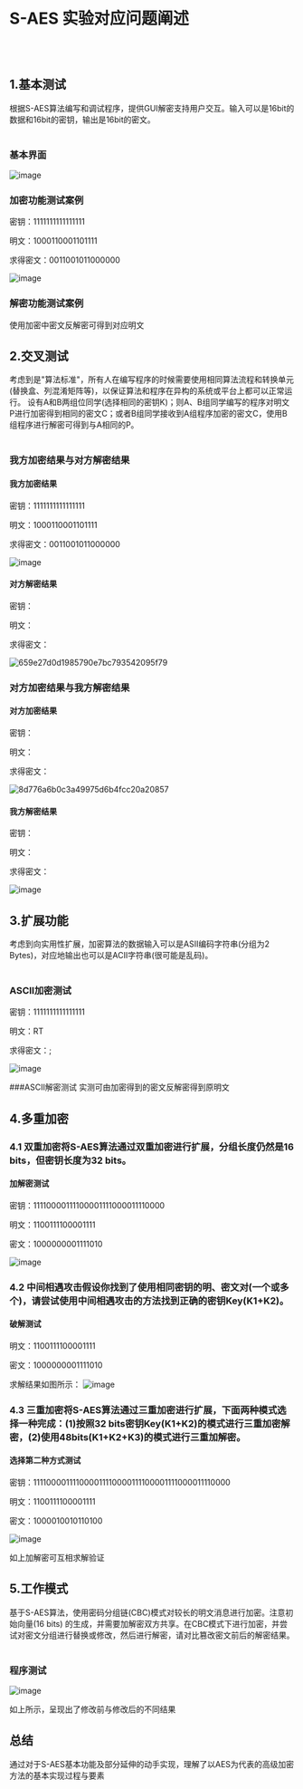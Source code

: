 # S-AES 实验对应问题阐述
<br><br>
## 1.基本测试
  根据S-AES算法编写和调试程序，提供GUI解密支持用户交互。输入可以是16bit的数据和16bit的密钥，输出是16bit的密文。<br><br>
### 基本界面
  ![image](https://github.com/user-attachments/assets/c6120e87-9b95-4f3e-a68f-756ffd401383)
### 加密功能测试案例
  密钥：1111111111111111
  
  明文：1000110001101111
  
  求得密文：0011001011000000
  
  ![image](https://github.com/user-attachments/assets/eb27b18f-f960-41c3-8787-ccbde874822c)
### 解密功能测试案例
  使用加密中密文反解密可得到对应明文



  
## 2.交叉测试
  考虑到是"算法标准"，所有人在编写程序的时候需要使用相同算法流程和转换单元(替换盒、列混淆矩阵等)，以保证算法和程序在异构的系统或平台上都可以正常运行。
  设有A和B两组位同学(选择相同的密钥K)；则A、B组同学编写的程序对明文P进行加密得到相同的密文C；或者B组同学接收到A组程序加密的密文C，使用B组程序进行解密可得到与A相同的P。
  <br><br>
### 我方加密结果与对方解密结果
#### 我方加密结果
  密钥：1111111111111111
  
  明文：1000110001101111
  
  求得密文：0011001011000000

  ![image](https://github.com/user-attachments/assets/0f71e988-cbdb-4add-acfd-ac3a627514fb)

#### 对方解密结果
  密钥：
  
  明文：
  
  求得密文：

  ![659e27d0d1985790e7bc793542095f79](https://github.com/user-attachments/assets/f341f692-6836-425b-8c12-08c0bedb0529)



### 对方加密结果与我方解密结果
#### 对方加密结果
  密钥：
  
  明文：
  
  求得密文：

  ![8d776a6b0c3a49975d6b4fcc20a20857](https://github.com/user-attachments/assets/a0ebedef-4022-4e87-9887-53089400a29d)


#### 我方解密结果

  密钥：
  
  明文：
  
  求得密文：

  ![image](https://github.com/user-attachments/assets/4a1da0f3-8e99-44a5-a5fa-68d8ae50d6eb)


## 3.扩展功能
  考虑到向实用性扩展，加密算法的数据输入可以是ASII编码字符串(分组为2 Bytes)，对应地输出也可以是ACII字符串(很可能是乱码)。
  <br><br>
### ASCII加密测试
  密钥：1111111111111111
  
  明文：RT
  
  求得密文：­;

  ![image](https://github.com/user-attachments/assets/f293db90-b492-4cac-aa81-05e95936869b)


###ASCII解密测试
  实测可由加密得到的密文反解密得到原明文

  
## 4.多重加密
### 4.1 双重加密将S-AES算法通过双重加密进行扩展，分组长度仍然是16 bits，但密钥长度为32 bits。
#### 加解密测试
  密钥：11110000111100001111000011110000

  明文：1100111100001111

  密文：1000000001111010
  
  ![image](https://github.com/user-attachments/assets/52485180-6902-4230-9bf5-40c54cf0996a)

### 4.2 中间相遇攻击假设你找到了使用相同密钥的明、密文对(一个或多个)，请尝试使用中间相遇攻击的方法找到正确的密钥Key(K1+K2)。
#### 破解测试
  明文：1100111100001111

  密文：1000000001111010

  求解结果如图所示：
  ![image](https://github.com/user-attachments/assets/c3bf6677-d20a-4ab5-97e9-a7ee06009c59)

### 4.3 三重加密将S-AES算法通过三重加密进行扩展，下面两种模式选择一种完成：(1)按照32 bits密钥Key(K1+K2)的模式进行三重加密解密，(2)使用48bits(K1+K2+K3)的模式进行三重加解密。
#### 选择第二种方式测试
  密钥：111100001111000011110000111100001111000011110000

  明文：1100111100001111
  
  密文：1000010010110100

  ![image](https://github.com/user-attachments/assets/4d4fdf72-eaa3-48b6-ba06-fd3c9d17f750)


  如上加解密可互相求解验证


## 5.工作模式
  基于S-AES算法，使用密码分组链(CBC)模式对较长的明文消息进行加密。注意初始向量(16 bits) 的生成，并需要加解密双方共享。在CBC模式下进行加密，并尝试对密文分组进行替换或修改，然后进行解密，请对比篡改密文前后的解密结果。
<br><br>
### 程序测试
![image](https://github.com/user-attachments/assets/197f64b0-c449-45d7-bc8c-6292af9bca4b)

如上所示，呈现出了修改前与修改后的不同结果



## 总结
  通过对于S-AES基本功能及部分延伸的动手实现，理解了以AES为代表的高级加密方法的基本实现过程与要素
